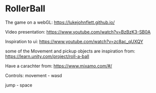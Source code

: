 # RollerBall

The game on a webGL: https://lukejohnflett.github.io/


Video presentation: https://www.youtube.com/watch?v=BzBzK3-SB0A


Inspiration to ui: https://www.youtube.com/watch?v=zc8ac_qUXQY

some of the Movement and pickup objects are inspiration from: https://learn.unity.com/project/roll-a-ball

Have a carachter from: https://www.mixamo.com/#/

Controls:
movement - wasd

jump - space
